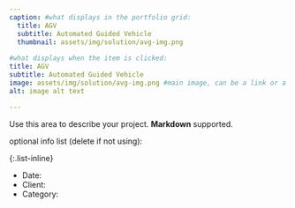 ```yaml
---
caption: #what displays in the portfolio grid:
  title: AGV
  subtitle: Automated Guided Vehicle
  thumbnail: assets/img/solution/avg-img.png
  
#what displays when the item is clicked:
title: AGV
subtitle: Automated Guided Vehicle
image: assets/img/solution/avg-img.png #main image, can be a link or a file in assets/img/portfolio
alt: image alt text

---
```

Use this area to describe your project. **Markdown** supported.

optional info list (delete if not using):

{:.list-inline} 
- Date: 
- Client: 
- Category: 

